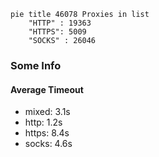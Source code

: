 
```mermaid
pie title 46078 Proxies in list
    "HTTP" : 19363
    "HTTPS": 5009
    "SOCKS" : 26046
```

### Some Info
#### Average Timeout

- mixed: 3.1s
- http: 1.2s
- https: 8.4s
- socks: 4.6s